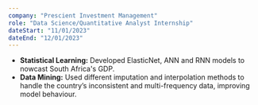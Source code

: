 ```yaml
---
company: "Prescient Investment Management"
role: "Data Science/Quantitative Analyst Internship"
dateStart: "11/01/2023"
dateEnd: "12/01/2023"
---
```

* **Statistical Learning:** Developed ElasticNet, ANN and RNN models to nowcast South Africa's GDP.
* **Data Mining:** Used different imputation and interpolation methods to handle the country’s inconsistent and multi-frequency data, improving model behaviour.